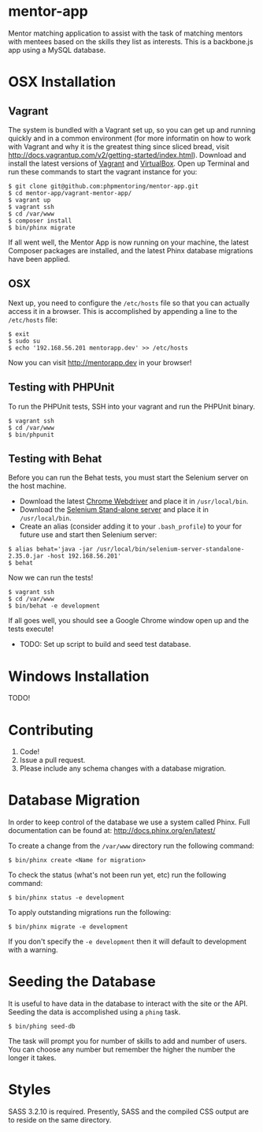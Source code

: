 mentor-app
==========

Mentor matching application to assist with the task of matching mentors with mentees based on the skills they list as interests.  This is a backbone.js app using a MySQL database.

OSX Installation
================

Vagrant
-------

The system is bundled with a Vagrant set up, so you can get up and running quickly and in a common environment (for more informatin on how to work with Vagrant and why it is the greatest thing since sliced bread, visit http://docs.vagrantup.com/v2/getting-started/index.html). Download and install the latest versions of [Vagrant](http://www.vagrantup.com/downloads.html) and [VirtualBox](https://www.virtualbox.org/wiki/Downloads). Open up Terminal and run these commands to start the vagrant instance for you:

``` shell
$ git clone git@github.com:phpmentoring/mentor-app.git
$ cd mentor-app/vagrant-mentor-app/
$ vagrant up
$ vagrant ssh
$ cd /var/www
$ composer install
$ bin/phinx migrate
```

If all went well, the Mentor App is now running on your machine, the latest Composer packages are installed, and the latest Phinx database migrations have been applied.

OSX
---

Next up, you need to configure the `/etc/hosts` file so that you can actually access it in a browser. This is accomplished by appending a line to the `/etc/hosts` file:

``` shell
$ exit
$ sudo su
$ echo '192.168.56.201 mentorapp.dev' >> /etc/hosts
```

Now you can visit http://mentorapp.dev in your browser!

Testing with PHPUnit
--------------------

To run the PHPUnit tests, SSH into your vagrant and run the PHPUnit binary.

``` shell
$ vagrant ssh
$ cd /var/www
$ bin/phpunit
```

Testing with Behat
------------------

Before you can run the Behat tests, you must start the Selenium server on the host machine.

 - Download the latest [Chrome Webdriver](http://chromedriver.storage.googleapis.com/index.html) and place it in `/usr/local/bin`.
 - Download the [Selenium Stand-alone server](http://selenium.googlecode.com/files/selenium-server-standalone-2.35.0.jar) and place it in `/usr/local/bin`.
 - Create an alias (consider adding it to your `.bash_profile`) to your for future use and start then Selenium server:

``` shell
$ alias behat='java -jar /usr/local/bin/selenium-server-standalone-2.35.0.jar -host 192.168.56.201'
$ behat
```

Now we can run the tests!

``` shell
$ vagrant ssh
$ cd /var/www
$ bin/behat -e development
```

If all goes well, you should see a Google Chrome window open up and the tests execute!

* TODO: Set up script to build and seed test database.

Windows Installation
====================

TODO!

Contributing
============

 1. Code!
 2. Issue a pull request.
 3. Please include any schema changes with a database migration.

Database Migration
==================

In order to keep control of the database we use a system called Phinx. Full documentation can be found at: http://docs.phinx.org/en/latest/

To create a change from the `/var/www` directory run the following command:

`$ bin/phinx create <Name for migration>`

To check the status (what's not been run yet, etc) run the following command:

`$ bin/phinx status -e development`

To apply outstanding migrations run the following:

`$ bin/phinx migrate -e development`

If you don't specify the `-e development` then it will default to development with a warning.

Seeding the Database
====================

It is useful to have data in the database to interact with the site or the API. Seeding the data is accomplished using a `phing` task.

```
$ bin/phing seed-db
```

The task will prompt you for number of skills to add and number of users. You can choose any number but remember the higher the number the longer it takes.

Styles
======

SASS 3.2.10 is required. Presently, SASS and the compiled CSS output are to reside on the same directory.
